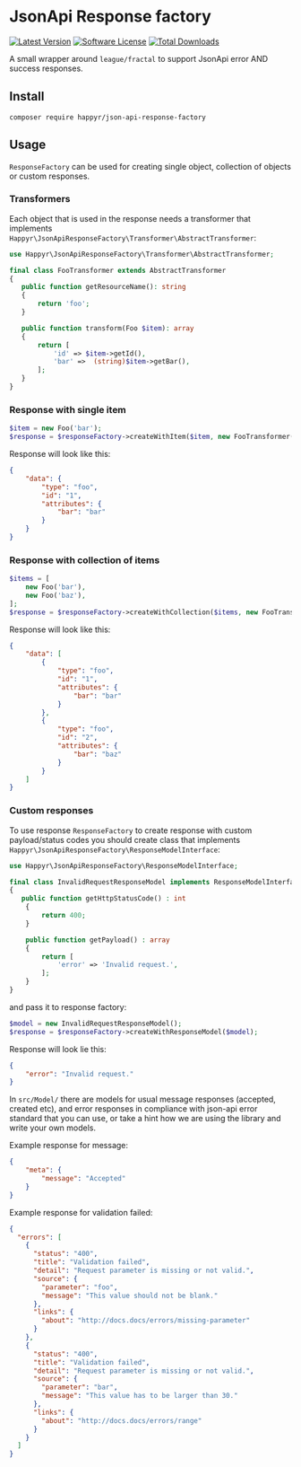 # JsonApi Response factory

[![Latest Version](https://img.shields.io/github/release/happyr/json-api-response-factory.svg?style=flat-square)](https://github.com/happyr/json-api-response-factory/releases)
[![Software License](https://img.shields.io/badge/license-MIT-brightgreen.svg?style=flat-square)](LICENSE)
[![Total Downloads](https://img.shields.io/packagist/dt/happyr/json-api-response-factory.svg?style=flat-square)](https://packagist.org/packages/happyr/json-api-response-factory)

A small wrapper around `league/fractal` to support JsonApi error AND success responses.

## Install

```
composer require happyr/json-api-response-factory
```
## Usage

`ResponseFactory` can be used for creating single object, collection of objects or custom responses.

### Transformers

Each object that is used in the response needs a transformer that implements `Happyr\JsonApiResponseFactory\Transformer\AbstractTransformer`:

```php
use Happyr\JsonApiResponseFactory\Transformer\AbstractTransformer;

final class FooTransformer extends AbstractTransformer
{
   public function getResourceName(): string
   {
       return 'foo';
   }

   public function transform(Foo $item): array
   {
       return [
           'id' => $item->getId(),
           'bar' =>  (string)$item->getBar(),
       ];
   }
}
```

### Response with single item

```php
$item = new Foo('bar');
$response = $responseFactory->createWithItem($item, new FooTransformer());
```
Response will look like this:
```json
{
    "data": {
        "type": "foo",
        "id": "1",
        "attributes": {
            "bar": "bar"
        }
    }
}
```
### Response with collection of items

```php
$items = [
    new Foo('bar'),
    new Foo('baz'),
];
$response = $responseFactory->createWithCollection($items, new FooTransformer());
```
Response will look like this:
```json
{
    "data": [
        {
            "type": "foo",
            "id": "1",
            "attributes": {
                "bar": "bar"
            }
        },
        {
            "type": "foo",
            "id": "2",
            "attributes": {
                "bar": "baz"
            }
        }
    ]
}
```

### Custom responses

To use response `ResponseFactory` to create response with custom payload/status codes you should create class that implements `Happyr\JsonApiResponseFactory\ResponseModelInterface`:

```php
use Happyr\JsonApiResponseFactory\ResponseModelInterface;

final class InvalidRequestResponseModel implements ResponseModelInterface
{
   public function getHttpStatusCode() : int
    {
        return 400;
    }

    public function getPayload() : array
    {
        return [
            'error' => 'Invalid request.',
        ];
    }
}
```
and pass it to response factory:

```php
$model = new InvalidRequestResponseModel();
$response = $responseFactory->createWithResponseModel($model);
```
Response will look lie this:
```json
{
    "error": "Invalid request."
}
```
In `src/Model/` there are models for usual message responses (accepted, created etc), and error responses in compliance with json-api error standard
that you can use, or take a hint how we are using the library and write your own models.

Example response for message:
```json
{
    "meta": {
        "message": "Accepted"
    }
}
```

Example response for validation failed:
```json
{
  "errors": [
    {
      "status": "400",
      "title": "Validation failed",
      "detail": "Request parameter is missing or not valid.",
      "source": {
        "parameter": "foo",
        "message": "This value should not be blank."
      },
      "links": {
        "about": "http://docs.docs/errors/missing-parameter"
      }
    },
    {
      "status": "400",
      "title": "Validation failed",
      "detail": "Request parameter is missing or not valid.",
      "source": {
        "parameter": "bar",
        "message": "This value has to be larger than 30."
      },
      "links": {
        "about": "http://docs.docs/errors/range"
      }
    }
  ]
}
```

